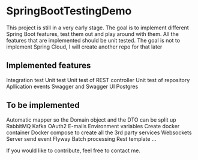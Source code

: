 # SpringBootTestingDemo

This project is still in a very early stage. The goal is to implement different Spring Boot features,
test them out and play around with them. All the features that are implemented should be unit tested.
The goal is not to implement Spring Cloud, I will create another repo for that later

## Implemented features
Integration test
Unit test
Unit test of REST controller
Unit test of repository
Apllication events
Swagger and Swagger UI
Postgres


## To be implemented
Automatic mapper so the Domain object and the DTO can be split up
RabbitMQ
Kafka
OAuth2
E-mails
Environment variables
Create docker container
Docker compose to create all the 3rd party services
Websockets
Server send event
Flyway
Batch processing
Rest template
...

If you would like to contribute, feel free to contact me.

